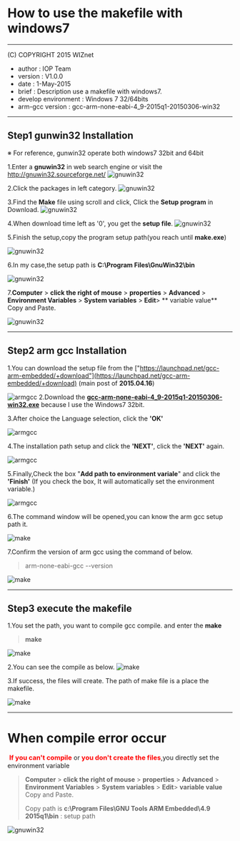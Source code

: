 
# How to use the makefile with windows7

******************************************************************************
(C) COPYRIGHT 2015 WIZnet

  * author  : IOP Team
  * version : V1.0.0
  * date    : 1-May-2015
  * brief   : Description use a makefile with windows7.
  * develop environment : Windows 7 32/64bits
  * arm-gcc version : gcc-arm-none-eabi-4_9-2015q1-20150306-win32

******************************************************************************

## Step1 gunwin32 Installation
※ For reference, gunwin32 operate both windows7 32bit and 64bit

1.Enter a **gnuwin32** in web search engine or visit the <a href="http://gnuwin32.sourceforge.net/" title="http://gnuwin32.sourceforge.net/"> http://gnuwin32.sourceforge.net/</a>
![gnuwin32](/document_framework/img/products/w7500/overview/1_gnuwin32.jpg "gnuwin32")

2.Click the packages in left category.
![gnuwin32](/document_framework/img/products/w7500/overview/2_gnuwin32.jpg "gnuwin32")

3.Find the **Make** file using scroll and click, Click the **Setup program** in Download.
![gnuwin32](/document_framework/img/products/w7500/overview/3_gnuwin32.jpg "gnuwin32")

4.When download time left as '0', you get the **setup file**.
![gnuwin32](/document_framework/img/products/w7500/overview/4_gnuwin32.jpg "gnuwin32")

5.Finish the setup,copy the program setup path(you reach until **make.exe**)

![gnuwin32](/document_framework/img/products/w7500/overview/5_gnuwin32.jpg "gnuwin32")

6.In my case,the setup path is **C:\Program Files\GnuWin32\bin**

![gnuwin32](t/document_framework/img/products/w7500/overview/6_gnuwin32.jpg "gnuwin32")


7.**Computer** &gt; **click the right of mouse**  &gt;  **properties** &gt;  **Advanced** &gt; **Environment Variables** &gt; **System variables** &gt;  **Edit**&gt;  ** variable value** Copy and Paste.

![gnuwin32](/document_framework/img/products/w7500/overview/7_gnuwin32.jpg "gnuwin32")

* * *

## Step2 arm gcc Installation

1.You can download the setup file from the ["https://launchpad.net/gcc-arm-embedded/+download"](https://launchpad.net/gcc-arm-embedded/+download)
(main post of <strong>2015.04.16</strong>)

![armgcc](/document_framework/img/products/w7500/overview/1_armgcc.jpg "armgcc")
2.Download the **[gcc-arm-none-eabi-4_9-2015q1-20150306-win32.exe](https://launchpad.net/gcc-arm-embedded/4.9/4.9-2015-q1-update/+download/gcc-arm-none-eabi-4_9-2015q1-20150306-win32.exe)** because I use the Windows7 32bit.


3.After choice the Language selection, click the **'OK'**

![armgcc ](/document_framework/img/products/w7500/overview/2_armgcc.jpg "armgcc")

4.The installation path setup and click the **'NEXT'**, click the **'NEXT'** again.

![armgcc ](/document_framework/img/products/w7500/overview/4_armgcc.jpg "armgcc")

5.Finally,Check the box "**Add path to environment variale**" and click the **'Finish'**
(If you check the box, It will automatically set the environment variable.)

![armgcc ](/document_framework/img/products/w7500/overview/5_armgcc.jpg "armgcc")

6.The command window will be opened,you can know the arm gcc setup path it. 

![make](/document_framework/img/products/w7500/overview/6_make.jpg "make")

7.Confirm the version of arm gcc using the command of below.
> arm-none-eabi-gcc --version

![make](/document_framework/img/products/w7500/overview/7_make.jpg "make")
* * *
## Step3  execute the makefile

1.You set the path, you want to compile gcc compile. and enter the **make**
>**make** 

![make](/document_framework/img/products/w7500/overview/8_make.jpg "make")

2.You can see the compile as below.
![make](/document_framework/img/products/w7500/overview/9_make.jpg "make")


3.If success, the files will create. The path of make file is a place the makefile.

![make](/document_framework/img/products/w7500/overview/10_make.jpg "make")

- - -
# When compile error occur
<p>&nbsp;<b><span style="color: rgb(255, 0, 0); font-size: 11pt;">If you can't compile</span></b> or <b><span style="color: rgb(255, 0, 0); font-size: 11pt;"> you don't create the files</span></b>,you directly set the environment variable </p>

>**Computer** &gt; **click the right of mouse**  &gt;  **properties** &gt;  **Advanced** &gt; **Environment Variables** &gt; **System variables** &gt;  **Edit**&gt;  **variable value** Copy and Paste.
>
>Copy path is **c:\Program Files\GNU Tools ARM Embedded\4.9 2015q1\bin** : setup path

![gnuwin32](/document_framework/img/products/w7500/overview/7_gnuwin32.jpg "gnuwin32")
